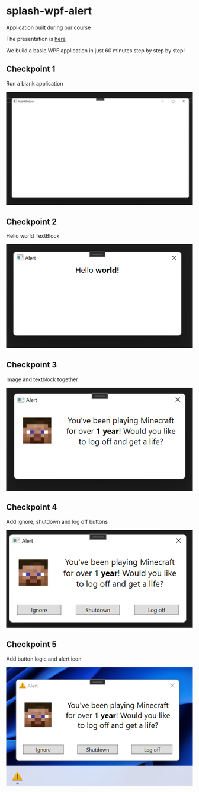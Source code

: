 # splash-wpf-alert
Application built during our course

The presentation is [here](https://docs.google.com/presentation/d/1QRbMPqXr-1q5bcPk3gc8NZn8k3acmAc5NdoBDdvXWD4/edit?usp=sharing)

We build a basic WPF application in just 60 minutes step by step by step!

## Checkpoint 1
Run a blank application

![checkpoint 1](checkpoint_1.PNG)

## Checkpoint 2
Hello world TextBlock

![checkpoint 2](checkpoint_2.PNG)

## Checkpoint 3
Image and textblock together

![checkpoint 3](checkpoint_3.PNG)

## Checkpoint 4
Add ignore, shutdown and log off buttons

![checkpoint 4](checkpoint_4.PNG)

## Checkpoint 5
Add button logic and alert icon

![checkpoint 5](checkpoint_5.PNG)